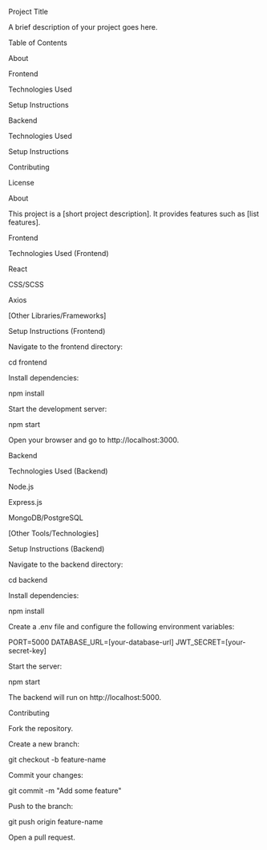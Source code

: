 Project Title

A brief description of your project goes here.

Table of Contents

About

Frontend

Technologies Used

Setup Instructions

Backend

Technologies Used

Setup Instructions

Contributing

License

About

This project is a [short project description]. It provides features such as [list features].

Frontend

Technologies Used (Frontend)

React

CSS/SCSS

Axios

[Other Libraries/Frameworks]

Setup Instructions (Frontend)

Navigate to the frontend directory:

cd frontend

Install dependencies:

npm install

Start the development server:

npm start

Open your browser and go to http://localhost:3000.

Backend

Technologies Used (Backend)

Node.js

Express.js

MongoDB/PostgreSQL

[Other Tools/Technologies]

Setup Instructions (Backend)

Navigate to the backend directory:

cd backend

Install dependencies:

npm install

Create a .env file and configure the following environment variables:

PORT=5000
DATABASE_URL=[your-database-url]
JWT_SECRET=[your-secret-key]

Start the server:

npm start

The backend will run on http://localhost:5000.

Contributing

Fork the repository.

Create a new branch:

git checkout -b feature-name

Commit your changes:

git commit -m "Add some feature"

Push to the branch:

git push origin feature-name

Open a pull request.
